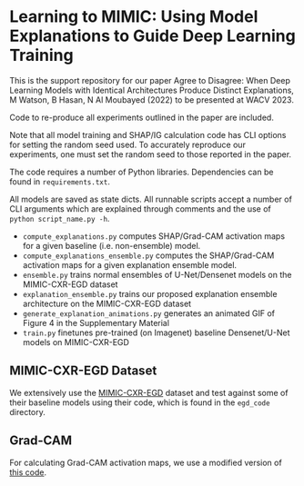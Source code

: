 # Learning to MIMIC: Using Model Explanations to Guide Deep Learning Training

This is the support repository for our paper Agree to Disagree: When Deep Learning Models with Identical Architectures 
Produce Distinct Explanations, M Watson, B Hasan, N Al Moubayed (2022) to be presented at WACV 2023.

Code to re-produce all experiments outlined in the paper are included.

Note that all model training and SHAP/IG calculation code has CLI options for setting the random seed used. To accurately
reproduce our experiments, one must set the random seed to those reported in the paper.

The code requires a number of Python libraries. Dependencies can be found in `requirements.txt`.

All models are saved as state dicts. All runnable scripts accept a number of CLI arguments which are explained through
comments and the use of `python script_name.py -h`.

- `compute_explanations.py` computes SHAP/Grad-CAM activation maps for a given baseline (i.e. non-ensemble) model.
- `compute_explanations_ensemble.py` computes the SHAP/Grad-CAM activation maps for a given explanation ensemble model.
- `ensemble.py` trains normal ensembles of U-Net/Densenet models on the MIMIC-CXR-EGD dataset
- `explanation_ensemble.py` trains our proposed explanation ensemble architecture on the MIMIC-CXR-EGD dataset
- `generate_explanation_animations.py` generates an animated GIF of Figure 4 in the Supplementary Material
- `train.py` finetunes pre-trained (on Imagenet) baseline Densenet/U-Net models on MIMIC-CXR-EGD

## MIMIC-CXR-EGD Dataset

We extensively use the [MIMIC-CXR-EGD](https://www.nature.com/articles/s41597-021-00863-5) dataset and test against some
of their baseline models using their code, which is found in the `egd_code` directory.

## Grad-CAM

For calculating Grad-CAM activation maps, we use a modified version of [this code](https://github.com/kazuto1011/grad-cam-pytorch).